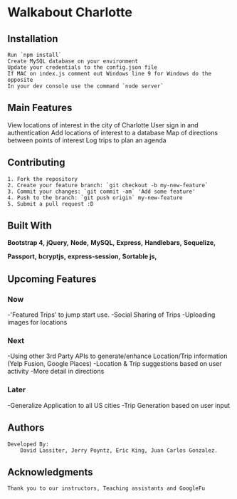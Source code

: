 
# Walkabout Charlotte

## Installation
    Run `npm install`
    Create MySQL database on your environment
    Update your credentials to the config.json file
    If MAC on index.js comment out Windows line 9 for Windows do the opposite
    In your dev console use the command `node server`

## Main Features
View locations of interest in the city of Charlotte
User sign in and authentication
Add locations of interest to a database
Map of directions between points of interest
Log trips to plan an agenda

## Contributing
    1. Fork the repository
    2. Create your feature branch: `git checkout -b my-new-feature`
    3. Commit your changes: `git commit -am` 'Add some feature'
    4. Push to the branch: `git push origin` my-new-feature
    5. Submit a pull request :D

## Built With
**Bootstrap 4,**
**jQuery,**
**Node,**
**MySQL,**
**Express,**
**Handlebars,**
**Sequelize,**

**Passport,**
**bcryptjs,**
**express-session,**
**Sortable js,**

## Upcoming Features
### Now
-'Featured Trips' to jump start use.
-Social Sharing of Trips
-Uploading images for locations

### Next
-Using other 3rd Party APIs to generate/enhance Location/Trip information (Yelp Fusion, Google Places)
-Location & Trip suggestions based on user activity
-More detail in directions


### Later
  -Generalize Application to all US cities
  -Trip Generation based on user input


## Authors
    Developed By:
        David Lassiter, Jerry Poyntz, Eric King, Juan Carlos Gonzalez.

## Acknowledgments
    Thank you to our instructors, Teaching assistants and GoogleFu
